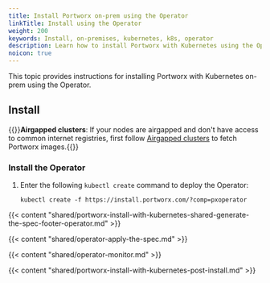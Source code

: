 ```yaml
---
title: Install Portworx on-prem using the Operator
linkTitle: Install using the Operator
weight: 200
keywords: Install, on-premises, kubernetes, k8s, operator
description: Learn how to install Portworx with Kubernetes using the Operator
noicon: true
---
```


This topic provides instructions for installing Portworx with Kubernetes on-prem using the Operator.

## Install

{{<info>}}**Airgapped clusters**: If your nodes are airgapped and don't have access to common internet registries, first follow [Airgapped clusters](/portworx-install-with-kubernetes/on-premise/airgapped) to fetch Portworx images.{{</info>}}

### Install the Operator

1. Enter the following `kubectl create` command to deploy the Operator:

    ```text
    kubectl create -f https://install.portworx.com/?comp=pxoperator
    ```

{{< content "shared/portworx-install-with-kubernetes-shared-generate-the-spec-footer-operator.md" >}}

{{< content "shared/operator-apply-the-spec.md" >}}

{{< content "shared/operator-monitor.md" >}}

{{< content "shared/portworx-install-with-kubernetes-post-install.md" >}}
